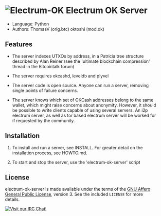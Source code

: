 ![Electrum-OK](http://i.imgur.com/QWQR83S.png)
Electrum OK Server
=========================================
  * Language: Python
  * Authors: ThomasV (orig.btc) oktoshi (mod.ok)

Features
--------

  * The server indexes UTXOs by address, in a Patricia tree structure
    described by Alan Reiner (see the 'ultimate blockchain
    compression' thread in the Bitcointalk forum)

  * The server requires okcashd, leveldb and plyvel

  * The server code is open source. Anyone can run a server, removing
    single points of failure concerns.

  * The server knows which set of OKCash addresses belong to the same
    wallet, which might raise concerns about anonymity. However, it
    should be possible to write clients capable of using several
    servers. An i2p electrum server, as well as tor based electrum server 
    will be worked for if requested by the community.

Installation
------------

  1. To install and run a server, see INSTALL. For greater
     detail on the installation process, see HOWTO.md.

  2. To start and stop the server, use the 'electrum-ok-server' script



License
-------

electrum-ok-server is made available under the terms of the [GNU Affero General
Public License](http://www.gnu.org/licenses/agpl.html), version 3. See the 
included `LICENSE` for more details.

[![Visit our IRC Chat!](https://kiwiirc.com/buttons/irc.freenode.net/okcash.png)](https://kiwiirc.com/client/irc.freenode.net/?nick=ok|?&theme=cli#okcash)
